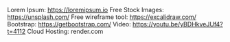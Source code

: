 Lorem Ipsum: https://loremipsum.io
Free Stock Images: https://unsplash.com/
Free wireframe tool: https://excalidraw.com/
Bootstrap: https://getbootstrap.com/
Video: https://youtu.be/yBDHkveJUf4?t=4112
Cloud Hosting: render.com


